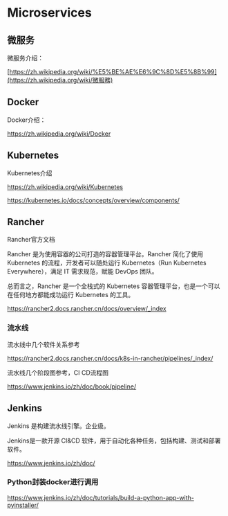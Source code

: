# Microservices

## 微服务

微服务介绍：

[https://zh.wikipedia.org/wiki/%E5%BE%AE%E6%9C%8D%E5%8B%99](https://zh.wikipedia.org/wiki/微服務)

## Docker

Docker介绍：

https://zh.wikipedia.org/wiki/Docker

## Kubernetes

Kubernetes介绍

https://zh.wikipedia.org/wiki/Kubernetes

https://kubernetes.io/docs/concepts/overview/components/

## Rancher

Rancher官方文档

Rancher 是为使用容器的公司打造的容器管理平台。Rancher 简化了使用 Kubernetes 的流程，开发者可以随处运行 Kubernetes（Run Kubernetes Everywhere），满足 IT 需求规范，赋能 DevOps 团队。

总而言之，Rancher 是一个全栈式的 Kubernetes 容器管理平台，也是一个可以在任何地方都能成功运行 Kubernetes 的工具。

https://rancher2.docs.rancher.cn/docs/overview/_index

### 流水线

流水线中几个软件关系参考

https://rancher2.docs.rancher.cn/docs/k8s-in-rancher/pipelines/_index/

流水线几个阶段图参考，CI CD流程图

https://www.jenkins.io/zh/doc/book/pipeline/

## Jenkins

Jenkins 是构建流水线引擎。企业级。

Jenkins是一款开源 CI&CD 软件，用于自动化各种任务，包括构建、测试和部署软件。

https://www.jenkins.io/zh/doc/

### Python封装docker进行调用

https://www.jenkins.io/zh/doc/tutorials/build-a-python-app-with-pyinstaller/





